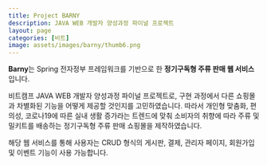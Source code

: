 ```yaml
---
title: Project BARNY
description: JAVA WEB 개발자 양성과정 파이널 프로젝트
layout: page
categories: [비트]
image: assets/images/barny/thumb6.png
---
```


**Barny**는 Spring 전자정부 프레임워크를 기반으로 한 **정기구독형 주류 판매 웹 서비스**입니다.

비트캠프 JAVA WEB 개발자 양성과정 파이널 프로젝트로, 구현 과정에서 다른 쇼핑몰과 차별화된 기능을 어떻게 제공할 것인지를 고민하였습니다. 따라서 개인형 맞춤화, 편의성, 코로나19에 따른 실내 생활 증가라는 트렌드에 맞춰 소비자의 취향에 따라 주류 및 밀키트를 배송하는 정기구독형 주류 판매 쇼핑몰을 제작하였습니다.

해당 웹 서비스를 통해 사용자는 CRUD 형식의 게시판, 결제, 관리자 페이지, 회원가입 및 이벤트 기능이 사용 가능합니다.
